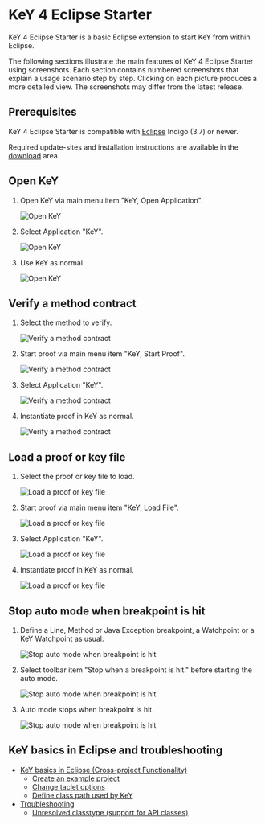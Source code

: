 # KeY 4 Eclipse Starter

KeY 4 Eclipse Starter is a basic Eclipse extension to start KeY from
within Eclipse.

The following sections illustrate the main features of KeY 4 Eclipse
Starter using screenshots. Each section contains numbered screenshots
that explain a usage scenario step by step. Clicking on each picture
produces a more detailed view. The screenshots may differ from the
latest release.

## Prerequisites

KeY 4 Eclipse Starter is compatible with
[Eclipse](http://www.eclipse.org) Indigo (3.7) or newer.

Required update-sites and installation instructions are available in the
[download](https://www.key-project.org/download/) area.

## Open KeY

1. Open KeY via main menu item "KeY, Open Application".

    ![](open01thumb.png "Open KeY")
    
2. Select Application "KeY".

    ![](open02thumb.png "Open KeY")

3. Use KeY as normal.

    ![](open03thumb.png "Open KeY")


## Verify a method contract

1. Select the method to verify.

    ![](verifyMethod01thumb.png "Verify a method contract")
    
2. Start proof via main menu item "KeY, Start Proof".

    ![](verifyMethod02thumb.png "Verify a method contract")
    
3. Select Application "KeY".

    ![](verifyMethod03thumb.png "Verify a method contract")

4. Instantiate proof in KeY as normal.

    ![](verifyMethod04thumb.png "Verify a method contract")


## Load a proof or key file

1. Select the proof or key file to load.

    ![](load01thumb.png "Load a proof or key file")

2. Start proof via main menu item "KeY, Load File".

    ![](load02thumb.png "Load a proof or key file")

3. Select Application "KeY".

    ![](load03thumb.png "Load a proof or key file")

4. Instantiate proof in KeY as normal.

    ![](load04thumb.png "Load a proof or key file")


## Stop auto mode when breakpoint is hit


1. Define a Line, Method or Java Exception breakpoint, a Watchpoint or
a KeY Watchpoint as usual.


    ![](breakpoints01thumb.png "Stop auto mode when breakpoint is
hit")

2. Select toolbar item "Stop when a breakpoint is hit." before
starting the auto mode.

    ![](breakpoints02thumb.png "Stop auto mode when breakpoint is hit")

3. Auto mode stops when breakpoint is hit.

    ![](breakpoints03thumb.png "Stop auto mode when breakpoint is hit")


## KeY basics in Eclipse and troubleshooting

- [KeY basics in Eclipse (Cross-project Functionality)](../CrossProject/)
  - [Create an example project](../CrossProject/#create-an-example-project)
  - [Change taclet options](../CrossProject/#change-taclet-options)
  - [Define class path used by KeY](../CrossProject/#define-class-path-used-by-key)
- [Troubleshooting](../CrossProject/#troubleshooting)
  - [Unresolved classtype (support for API classes)](../CrossProject/#unresolved-classtype-support-for-api-classes)
